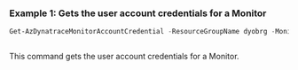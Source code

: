 ### Example 1: Gets the user account credentials for a Monitor
```powershell
Get-AzDynatraceMonitorAccountCredential -ResourceGroupName dyobrg -MonitorName dyob-pwsh01
```

```output
```

This command gets the user account credentials for a Monitor.